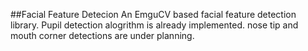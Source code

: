 ##Facial Feature Detecion
An EmguCV based facial feature detection library. Pupil detection alogrithm is already implemented. nose tip and mouth corner detections are under planning.